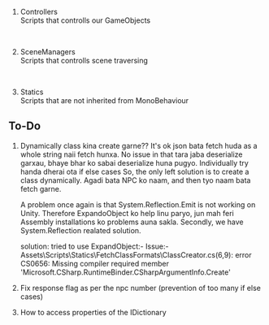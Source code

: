 1. Controllers<br>
Scripts that controlls our GameObjects
<br>

2. SceneManagers<br>
Scripts that controlls scene traversing
<br>

3. Statics <br>
Scripts that are not inherited from MonoBehaviour <br>


## To-Do<br>

1. Dynamically class kina create garne?? 
    It's ok json bata fetch huda as a whole string naii fetch hunxa. No issue in that tara jaba deserialize
    garxau, bhaye bhar ko sabai deserialize huna pugyo. Individually try handa dherai ota if else cases
    So, the only left solution is to create a class dynamically. Agadi bata NPC ko naam, and then tyo naam bata fetch garne.

    A problem once again is that System.Reflection.Emit is not working on Unity. Therefore ExpandoObject ko help linu paryo, jun mah feri Assembly installations ko problems auna sakla. Secondly, we have System.Reflection realated solution.    

    solution:
    tried to use ExpandObject:- Issue:- Assets\Scripts\Statics\FetchClassFormats\ClassCreator.cs(6,9): error CS0656: Missing compiler required member 'Microsoft.CSharp.RuntimeBinder.CSharpArgumentInfo.Create'
    
2. Fix response flag as per the npc number (prevention of too many if else cases)

3. How to access properties of the IDictionary